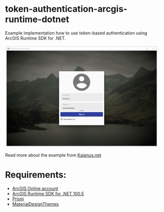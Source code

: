 # token-authentication-arcgis-runtime-dotnet
Example implementation how to use token-based authentication using ArcGIS Runtime SDK for .NET.

![Application demo](portal_authentication_demo.gif)

Read more about the example from [Kajanus.net](https://kajanus.net/2019/04/18/using-token-based-authentication-with-arcgis-runtime/)

# Requirements:

- [ArcGIS Online account](https://developers.arcgis.com/)
- [ArcGIS Runtime SDK for .NET 100.5](https://developers.arcgis.com/net/latest/)
- [Prism](https://github.com/PrismLibrary/Prism)
- [MaterialDesignThemes](https://github.com/MaterialDesignInXAML/MaterialDesignInXamlToolkit)

